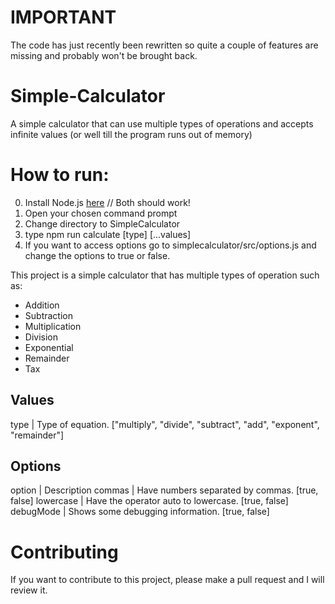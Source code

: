 # IMPORTANT
The code has just recently been rewritten so quite a couple of features are missing and probably won't be brought back.

# Simple-Calculator
A simple calculator that can use multiple types of operations and accepts infinite values (or well till the program runs out of memory)

# How to run:
0. Install Node.js [here](https://nodejs.org/en/) // Both should work!
1. Open your chosen command prompt
2. Change directory to SimpleCalculator
3. type npm run calculate [type] [...values]
4. If you want to access options go to simplecalculator/src/options.js and change the options to true or false.

This project is a simple calculator that has multiple types of operation such as:
  * Addition
  * Subtraction
  * Multiplication
  * Division
  * Exponential
  * Remainder
  * Tax

## Values
type | Type of equation. ["multiply", "divide", "subtract", "add", "exponent", "remainder"]
## Options
option | Description
commas | Have numbers separated by commas. [true, false]
lowercase | Have the operator auto to lowercase. [true, false]
debugMode | Shows some debugging information. [true, false]

# Contributing
If you want to contribute to this project, please make a pull request and I will review it.
